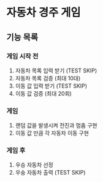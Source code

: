 # 자동차 경주 게임
## 기능 목록
### 게임 시작 전
1. 자동차 목록 입력 받기 (TEST SKIP)
2. 자동차 목록 검증 (최대 10대)
3. 이동 값 입력 받기 (TEST SKIP)   
4. 이동 값 검증 (최대 20회)

### 게임 
1. 랜덤 값을 발생시켜 전진과 멈춤 구현
2. 이동 값 만큼 각 자동차 이동 구현

### 게임 후
1. 우승 자동차 선정
2. 우숭 자동차 출력 (TEST SKIP)   

